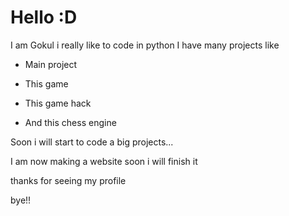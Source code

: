 # Hello :D
I am Gokul i really like to code in python I have many projects like

- Main project

- This game

- This game hack

- And this chess engine

 Soon i will start to code a big projects...

I am now making a website soon i will finish it

thanks for seeing my profile

bye!!

